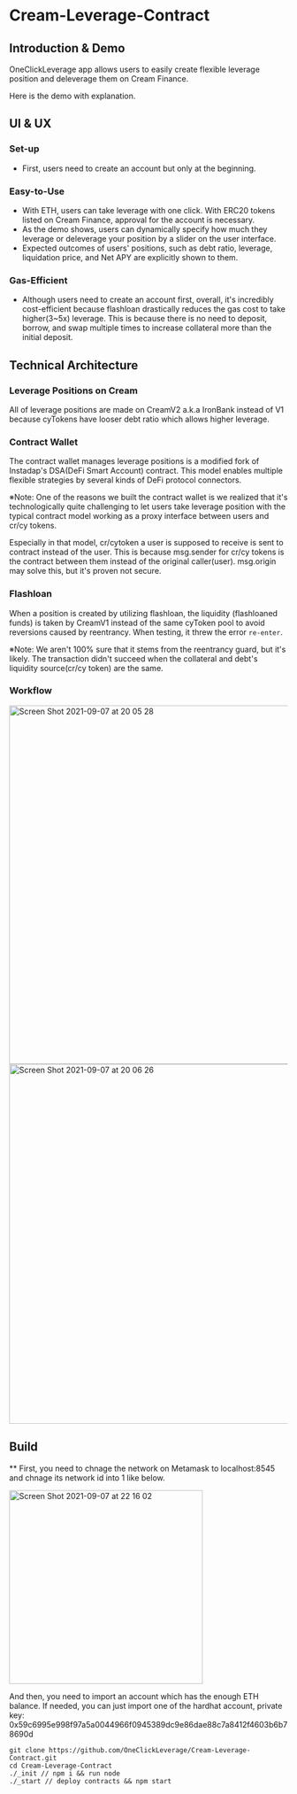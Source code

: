 # Cream-Leverage-Contract

## Introduction & Demo

OneClickLeverage app allows users to easily create flexible leverage position and deleverage them on Cream Finance. 

Here is the demo with explanation.




## UI & UX

### Set-up
- First, users need to create an account but only at the beginning.

### Easy-to-Use
- With ETH, users can take leverage with one click. With ERC20 tokens listed on Cream Finance, approval for the account is necessary. 
- As the demo shows, users can dynamically specify how much they leverage or deleverage your position by a slider on the user interface. 
- Expected outcomes of users' positions, such as debt ratio, leverage, liquidation price, and Net APY are explicitly shown to them.

### Gas-Efficient
- Although users need to create an account first, overall, it's incredibly cost-efficient because flashloan drastically reduces the gas cost to take higher(3~5x) leverage. This is because there is no need to deposit, borrow, and swap multiple times to increase collateral more than the initial deposit.


## Technical Architecture

### Leverage Positions on Cream
All of leverage positions are made on CreamV2 a.k.a IronBank instead of V1 because cyTokens have looser debt ratio which allows higher leverage. 

### Contract Wallet
The contract wallet manages leverage positions is a modified fork of Instadap's DSA(DeFi Smart Account) contract. This model enables multiple flexible strategies by several kinds of DeFi protocol connectors.

※Note: One of the reasons we built the contract wallet is we realized that it's technologically quite challenging to let users take leverage position with the typical contract model working as a proxy interface between users and cr/cy tokens.

Especially in that model, cr/cytoken a user is supposed to receive is sent to contract instead of the user. This is because msg.sender for cr/cy tokens is the contract between them instead of the original caller(user). msg.origin may solve this, but it's proven not secure.

### Flashloan
When a position is created by utilizing flashloan, the liquidity (flashloaned funds) is taken by CreamV1 instead of the same cyToken pool to avoid reversions caused by reentrancy. When testing, it threw the error `re-enter`.

※Note: We aren't 100% sure that it stems from the reentrancy guard, but it's likely. The transaction didn't succeed when the collateral and debt's liquidity source(cr/cy token) are the same.

### Workflow 

<img width="648" alt="Screen Shot 2021-09-07 at 20 05 28" src="https://user-images.githubusercontent.com/88586592/132380896-0113c0e1-2382-4b70-8c96-d802e9517bb6.png">

<img width="650" alt="Screen Shot 2021-09-07 at 20 06 26" src="https://user-images.githubusercontent.com/88586592/132380905-07d9fedc-e3ac-498b-a2e8-61dfd10fb8e2.png">

## Build

** First, you need to chnage the network on Metamask to localhost:8545 and chnage its network id into 1 like below.

<img width="350" alt="Screen Shot 2021-09-07 at 22 16 02" src="https://user-images.githubusercontent.com/88586592/132392043-ea3a50a6-ac90-4d01-83cc-13dc2b5f91db.png">


And then, you need to import an account which has the enough ETH balance. If needed, you can just import one of the hardhat account, private key: 0x59c6995e998f97a5a0044966f0945389dc9e86dae88c7a8412f4603b6b78690d

 ```
 git clone https://github.com/OneClickLeverage/Cream-Leverage-Contract.git
 cd Cream-Leverage-Contract
 ./_init // npm i && run node 
 ./_start // deploy contracts && npm start
 
 ```

